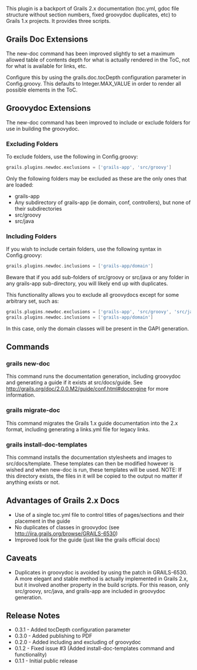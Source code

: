 This plugin is a backport of Grails 2.x documentation (toc.yml, gdoc file structure without section numbers, fixed groovydoc duplicates, etc) to Grails 1.x projects.  It provides three scripts.

## Grails Doc Extensions

The new-doc command has been improved slightly to set a maximum allowed table of contents depth for what is actually rendered in the ToC, not for what is available for links, etc.

Configure this by using the grails.doc.tocDepth configuration parameter in Config.groovy. This defaults to Integer.MAX_VALUE in order to render all possible elements in the ToC.

## Groovydoc Extensions

The new-doc command has been improved to include or exclude folders for use in building the groovydoc.  

### Excluding Folders

To exclude folders, use the following in Config.groovy:

```groovy
grails.plugins.newdoc.exclusions = ['grails-app', 'src/groovy']
```

Only the following folders may be excluded as these are the only ones that are loaded:

* grails-app
* Any subdirectory of grails-app (ie domain, conf, controllers), but none of their subdirectories
* src/groovy
* src/java

### Including Folders

If you wish to include certain folders, use the following syntax in Config.groovy:

```groovy
grails.plugins.newdoc.inclusions = ['grails-app/domain']
```

Beware that if you add sub-folders of src/groovy or src/java or any folder in any grails-app sub-directory, you will likely end up with duplicates.

This functionality allows you to exclude all groovydocs except for some arbitrary set, such as:

```groovy
grails.plugins.newdoc.exclusions = ['grails-app', 'src/groovy', 'src/java']
grails.plugins.newdoc.inclusions = ['grails-app/domain']
```

In this case, only the domain classes will be present in the GAPI generation.

## Commands

### grails new-doc

This command runs the documentation generation, including groovydoc and generating a guide if it exists at src/docs/guide.  See http://grails.org/doc/2.0.0.M2/guide/conf.html#docengine for more information.

### grails migrate-doc

This command migrates the Grails 1.x guide documentation into the 2.x format, including generating a links.yml file for legacy links.

### grails install-doc-templates

This command installs the documentation stylesheets and images to src/docs/template.  These templates can then be modified however is wished and when new-doc is run, these templates will be used.  NOTE: If this directory exists, the files in it will be copied to the output no matter if anything exists or not.

## Advantages of Grails 2.x Docs

* Use of a single toc.yml file to control titles of pages/sections and their placement in the guide
* No duplicates of classes in groovydoc (see http://jira.grails.org/browse/GRAILS-6530)
* Improved look for the guide (just like the grails official docs)

## Caveats

* Duplicates in groovydoc is avoided by using the patch in GRAILS-6530.  A more elegant and stable method is actually implemented in Grails 2.x, but it involved another property in the build scripts.  For this reason, only src/groovy, src/java, and grails-app are included in groovydoc generation.

## Release Notes

* 0.3.1 - Added tocDepth configuration parameter
* 0.3.0 - Added publishing to PDF
* 0.2.0 - Added including and excluding of groovydoc
* 0.1.2 - Fixed issue #3 (Added install-doc-templates command and functionality)
* 0.1.1 - Initial public release